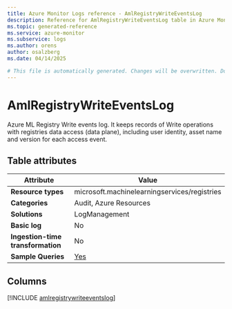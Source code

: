 ```yaml
---
title: Azure Monitor Logs reference - AmlRegistryWriteEventsLog
description: Reference for AmlRegistryWriteEventsLog table in Azure Monitor Logs.
ms.topic: generated-reference
ms.service: azure-monitor
ms.subservice: logs
ms.author: orens
author: osalzberg
ms.date: 04/14/2025

# This file is automatically generated. Changes will be overwritten. Do not change this file directly.
---
```


# AmlRegistryWriteEventsLog

Azure ML Registry Write events log. It keeps records of Write operations with registries data access (data plane), including user identity, asset name and version for each access event.


## Table attributes

|Attribute|Value|
|---|---|
|**Resource types**|microsoft.machinelearningservices/registries|
|**Categories**|Audit, Azure Resources|
|**Solutions**| LogManagement|
|**Basic log**|No|
|**Ingestion-time transformation**|No|
|**Sample Queries**|[Yes](/azure/azure-monitor/reference/queries/amlregistrywriteeventslog)|



## Columns
  
[!INCLUDE [amlregistrywriteeventslog](~/reusable-content/ce-skilling/azure/includes/azure-monitor/reference/tables/amlregistrywriteeventslog-include.md)]
